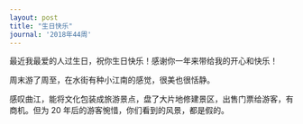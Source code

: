 ```yaml
---
layout: post
title: "生日快乐"
journal: '2018年44周'
---
```


最近我最爱的人过生日，祝你生日快乐！感谢你一年来带给我的开心和快乐！

周末游了周至，在水街有种小江南的感觉，很美也很恬静。

感叹曲江，能将文化包装成旅游景点，盘了大片地修建景区，出售门票给游客，有商机。但为 20 年后的游客惋惜，你们看到的风景，都是假的。
